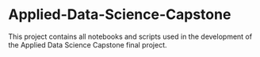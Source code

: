 # Applied-Data-Science-Capstone

This project contains all notebooks and scripts used in the development of the Applied Data Science Capstone final project.
